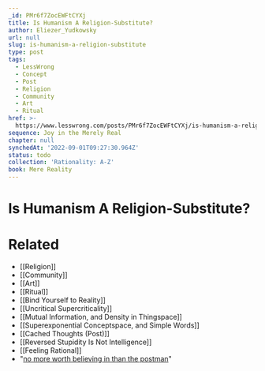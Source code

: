 ```yaml
---
_id: PMr6f7ZocEWFtCYXj
title: Is Humanism A Religion-Substitute?
author: Eliezer_Yudkowsky
url: null
slug: is-humanism-a-religion-substitute
type: post
tags:
  - LessWrong
  - Concept
  - Post
  - Religion
  - Community
  - Art
  - Ritual
href: >-
  https://www.lesswrong.com/posts/PMr6f7ZocEWFtCYXj/is-humanism-a-religion-substitute
sequence: Joy in the Merely Real
chapter: null
synchedAt: '2022-09-01T09:27:30.964Z'
status: todo
collection: 'Rationality: A-Z'
book: Mere Reality
---
```


# Is Humanism A Religion-Substitute?


# Related

- [[Religion]]
- [[Community]]
- [[Art]]
- [[Ritual]]
- [[Bind Yourself to Reality]]
- [[Uncritical Supercriticality]]
- [[Mutual Information, and Density in Thingspace]]
- [[Superexponential Conceptspace, and Simple Words]]
- [[Cached Thoughts (Post)]]
- [[Reversed Stupidity Is Not Intelligence]]
- [[Feeling Rational]]
- "[no more worth believing in than the postman](/lw/ou/if_you_demand_magic_magic_wont_help/)"